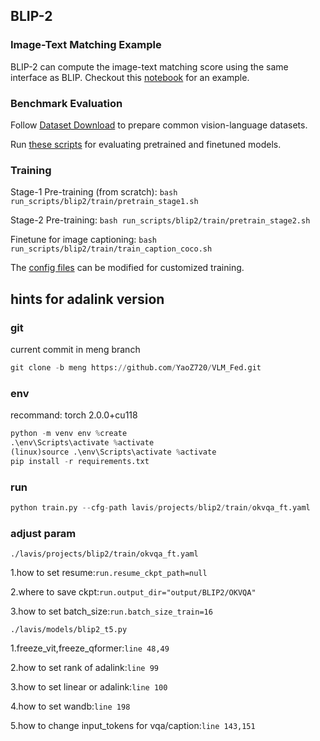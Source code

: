 ## BLIP-2


### Image-Text Matching Example
BLIP-2 can compute the image-text matching score using the same interface as BLIP. Checkout this [notebook](https://github.com/salesforce/LAVIS/blob/3446bac20c5646d35ae383ebe6d13cec4f8b00cb/examples/blip2_image_text_matching.ipynb) for an example. 

### Benchmark Evaluation 
Follow [Dataset Download](https://opensource.salesforce.com/LAVIS//latest/getting_started.html#auto-downloading-and-loading-datasets) to prepare common vision-language datasets.

Run [these scripts](https://github.com/salesforce/LAVIS/tree/main/run_scripts/blip2/eval) for evaluating pretrained and finetuned models. 

### Training
Stage-1 Pre-training (from scratch): 
```bash run_scripts/blip2/train/pretrain_stage1.sh```

Stage-2 Pre-training: 
```bash run_scripts/blip2/train/pretrain_stage2.sh```

Finetune for image captioning: 
```bash run_scripts/blip2/train/train_caption_coco.sh```

The [config files](https://github.com/salesforce/LAVIS/tree/main/lavis/projects/blip2/train) can be modified for customized training.

## hints for adalink version
### git
current commit in meng branch
```python
git clone -b meng https://github.com/YaoZ720/VLM_Fed.git
```
### env
recommand: torch 2.0.0+cu118 
```python
python -m venv env %create
.\env\Scripts\activate %activate
(linux)source .\env\Scripts\activate %activate
pip install -r requirements.txt
```
### run
```python
python train.py --cfg-path lavis/projects/blip2/train/okvqa_ft.yaml
```
### adjust param
```./lavis/projects/blip2/train/okvqa_ft.yaml```

1.how to set resume:```run.resume_ckpt_path=null```

2.where to save ckpt:```run.output_dir="output/BLIP2/OKVQA"```

3.how to set batch_size:```run.batch_size_train=16```

```./lavis/models/blip2_t5.py```

1.freeze_vit,freeze_qformer:```line 48,49```

2.how to set rank of adalink:```line 99```

3.how to set linear or adalink:```line 100```

4.how to set wandb:```line 198```

5.how to change input_tokens for vqa/caption:```line 143,151```
